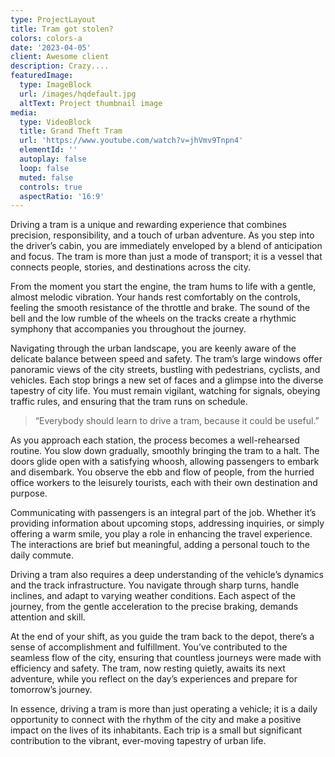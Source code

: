 ```yaml
---
type: ProjectLayout
title: Tram got stolen?
colors: colors-a
date: '2023-04-05'
client: Awesome client
description: Crazy....
featuredImage:
  type: ImageBlock
  url: /images/hqdefault.jpg
  altText: Project thumbnail image
media:
  type: VideoBlock
  title: Grand Theft Tram
  url: 'https://www.youtube.com/watch?v=jhVmv9Tnpn4'
  elementId: ''
  autoplay: false
  loop: false
  muted: false
  controls: true
  aspectRatio: '16:9'
---
```

Driving a tram is a unique and rewarding experience that combines precision, responsibility, and a touch of urban adventure. As you step into the driver’s cabin, you are immediately enveloped by a blend of anticipation and focus. The tram is more than just a mode of transport; it is a vessel that connects people, stories, and destinations across the city.

From the moment you start the engine, the tram hums to life with a gentle, almost melodic vibration. Your hands rest comfortably on the controls, feeling the smooth resistance of the throttle and brake. The sound of the bell and the low rumble of the wheels on the tracks create a rhythmic symphony that accompanies you throughout the journey.

Navigating through the urban landscape, you are keenly aware of the delicate balance between speed and safety. The tram’s large windows offer panoramic views of the city streets, bustling with pedestrians, cyclists, and vehicles. Each stop brings a new set of faces and a glimpse into the diverse tapestry of city life. You must remain vigilant, watching for signals, obeying traffic rules, and ensuring that the tram runs on schedule.

> “Everybody should learn to drive a tram, because it could be useful.”

As you approach each station, the process becomes a well-rehearsed routine. You slow down gradually, smoothly bringing the tram to a halt. The doors glide open with a satisfying whoosh, allowing passengers to embark and disembark. You observe the ebb and flow of people, from the hurried office workers to the leisurely tourists, each with their own destination and purpose.

Communicating with passengers is an integral part of the job. Whether it’s providing information about upcoming stops, addressing inquiries, or simply offering a warm smile, you play a role in enhancing the travel experience. The interactions are brief but meaningful, adding a personal touch to the daily commute.

Driving a tram also requires a deep understanding of the vehicle’s dynamics and the track infrastructure. You navigate through sharp turns, handle inclines, and adapt to varying weather conditions. Each aspect of the journey, from the gentle acceleration to the precise braking, demands attention and skill.

At the end of your shift, as you guide the tram back to the depot, there’s a sense of accomplishment and fulfillment. You’ve contributed to the seamless flow of the city, ensuring that countless journeys were made with efficiency and safety. The tram, now resting quietly, awaits its next adventure, while you reflect on the day’s experiences and prepare for tomorrow’s journey.

In essence, driving a tram is more than just operating a vehicle; it is a daily opportunity to connect with the rhythm of the city and make a positive impact on the lives of its inhabitants. Each trip is a small but significant contribution to the vibrant, ever-moving tapestry of urban life.
